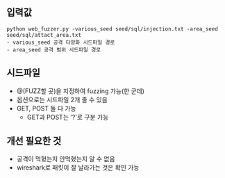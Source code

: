 ## 입력값
    python web_fuzzer.py -various_seed seed/sql/injection.txt -area_seed seed/sql/attact_area.txt
    - various_seed 공격 다양화 시드파일 경로
    - area_seed 공격 범위 시드파일 경로


## 시드파일
- @(FUZZ할 곳)을 지정하여 fuzzing 가능(한 군데)
- 옵션으로는 시드파일 2개 줄 수 있음
- GET, POST 둘 다 가능
    - GET과 POST는 '?'로 구분 가능 

## 개선 필요한 것
- 공격이 먹혔는지 안먹혔는지 알 수 없음
- wireshark로 패킷이 잘 날라가는 것은 확인 가능
